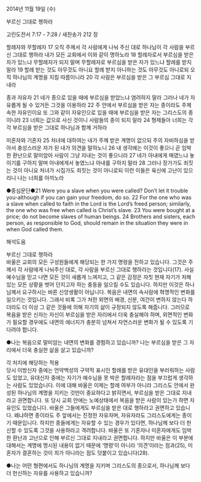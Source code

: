 2014년 11월 19일 (수)

부르신 그대로 행하라



고린도전서 7:17 - 7:28 / 새찬송가 212 장


할례자와 무할례자
17 오직 주께서 각 사람에게 나눠 주신 대로 하나님이 각 사람을 부르신 그대로 행하라 내가 모든 교회에서 이와 같이 명하노라 18 할례자로서 부르심을 받은 자가 있느냐 무할례자가 되지 말며 무할례자로 부르심을 받은 자가 있느냐 할례를 받지 말라 19 할례 받는 것도 아무것도 아니요 할례 받지 아니하는 것도 아무것도 아니로되 오직 하나님의 계명을 지킬 따름이니라 20 각 사람은 부르심을 받은 그 부르심 그대로 지내라 

종과 자유자
21 네가 종으로 있을 때에 부르심을 받았느냐 염려하지 말라 그러나 네가 자유롭게 될 수 있거든 그것을 이용하라 22 주 안에서 부르심을 받은 자는 종이라도 주께 속한 자유인이요 또 그와 같이 자유인으로 있을 때에 부르심을 받은 자는 그리스도의 종이니라 23 너희는 값으로 사신 것이니 사람들의 종이 되지 말라 24 형제들아 너희는 각각 부르심을 받은 그대로 하나님과 함께 거하라 

미혼자와 기혼자
25 처녀에 대하여는 내가 주께 받은 계명이 없으되 주의 자비하심을 받아서 충성스러운 자가 된 내가 의견을 말하노니 26 내 생각에는 이것이 좋으니 곧 임박한 환난으로 말미암아 사람이 그냥 지내는 것이 좋으니라 27 네가 아내에게 매였느냐 놓이기를 구하지 말며 아내에게서 놓였느냐 아내를 구하지 말라 28 그러나 장가가도 죄짓는 것이 아니요 처녀가 시집가도 죄짓는 것이 아니로되 이런 이들은 육신에 고난이 있으리니 나는 너희를 아끼노라  

●중심문단●21 Were you a slave when you were called? Don’t let it trouble you-although if you can gain your freedom, do so. 22 For the one who was a slave when called to faith in the Lord is the Lord’s freed person; similarly, the one who was free when called is Christ’s slave. 23 You were bought at a price; do not become slaves of human beings. 24 Brothers and sisters, each person, as responsible to God, should remain in the situation they were in when God called them.

해석도움





부르신 그대로 행하라  
바울은 교회의 모든 구성원들에게 해당되는 한 가지 명령을 전하고 있습니다. 그것은 주께서 각 사람에게 나눠주신 대로, 각 사람을 부르신 그대로 행하라는 것입니다(17). 사실 예수님을 믿고 나면 모든 것이 새롭게 느껴지고, 그 같은 감정은 자칫 현재 자기가 처해 있는 모든 상황을 벗어 던지고자 하는 충동을 일으킬 수도 있습니다. 하지만 이것은 하나님께서 요구하시는 바른 신앙생활이 아닙니다. 복음은 내면의 속사람에 혁명적인 변화를 일으키는 것입니다. 그래서 비록 그가 처한 외면의 배경, 신분, 여건이 변하지 않는다 하더라도 더 이상 그 같은 것들에 의해 자기의 삶이 규정되지 않도록 해줍니다. 그러므로 복음을 받은 신자는 자신이 부르심을 받은 자리에서 더욱 충실해야 하며, 외면적인 변화가 필요할 경우에도 내면의 에너지가 충분히 넘쳐서 자연스러운 변화가 될 수 있도록 기다려야 합니다.      

●나는 복음으로 말미암는 내면의 변화를 경험하고 있습니까? 나는 부르심을 받은 그 자리에서 더욱 충실한 삶을 살고 있습니까?

각 처지에 해당하는 적용  
당시 이방신자 중에는 언약백성의 구약적 표시인 할례를 받은 유대인을 부러워하는 사람도 있었고, 유대신자 중에는 자기가 예수님을 못 박은 할례자라는 점을 부끄럽게 생각하는 사람도 있었습니다. 이에 대해 바울은 이제는 할례 여부가 아니라 그리스도 안에서 완성된 하나님의 계명을 지키는 것만이 중요하다고 밝히면서, 부르심을 받은 그대로 지내라고 권면합니다. 또 당시 교회 안에는 노예상태에서 복음을 받은 사람이 있는가 하면 자유인도 있었습니다. 바울은 그들에게도 부르심을 받은 대로 행하라고 권면하고 있습니다. 왜냐하면 종이라도 주 앞에서는 진정한 자유자며, 자유자라도 그리스도에게는 종이기 때문입니다. 하지만 종들에게는 자유할 수 있는 경우가 있다면, 하나님께 보다 더 헌신할 수 있도록 그것을 사용하라고 격려합니다. 바울은 또 기혼자나 미혼자에게도 임박한 환난과 고난으로 인해 부르신 그대로 지내라고 권면합니다. 하지만 바울은 이 부분에 대해서는 계명에 명시된 내용이 없기 때문에 ‘명령’이 아니라 ‘의견’이라는 점과(25), 미혼자가 결혼하는 것이 죄가 아니라는 점도 덧붙이고 있습니다(28). 

●나는 어떤 형편에서도 하나님의 계명을 지키며 그리스도의 종으로서, 하나님께 보다 더 헌신하는 자유를 사용하고 있습니까?